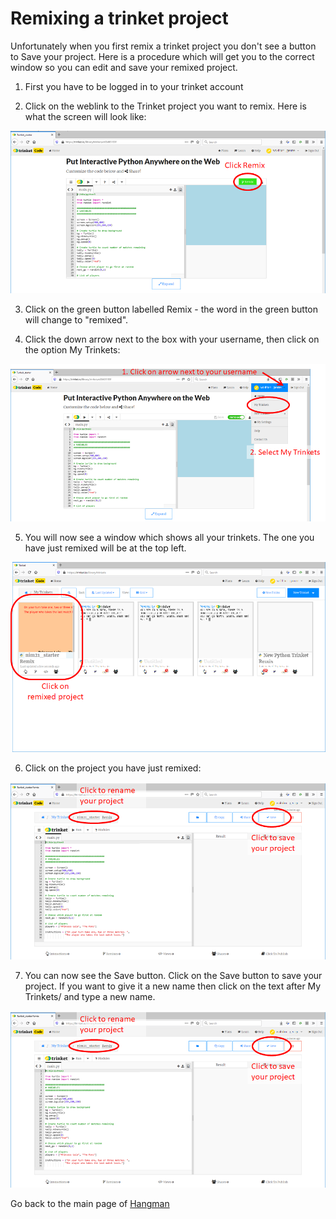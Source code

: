 # Remixing a trinket project

Unfortunately when you first remix a trinket project you don't see a button to Save your project. Here is a procedure which will get you to the correct window so you can edit and save your remixed project.

1. First you have to be logged in to your trinket account

2. Click on the weblink to the Trinket project you want to remix. Here is what the screen will look like:

![alt text](remix1.png "Click remix")

3. Click on the green button labelled Remix - the word in the green button will change to "remixed".

4. Click the down arrow next to the box with your username, then click on the option My Trinkets:

![alt text](remix2.png "Choose My Trinkets")

5. You will now see a window which shows all your trinkets. The one you have just remixed will be at the top left.

![alt text](remix3.png "My Trinkets")

6. Click on the project you have just remixed:

![alt text](remix4.png "My Trinkets")

7. You can now see the Save button. Click on the Save button to save your project. If you want to give it a new name then click on the text after My Trinkets/ and type a new name.

![alt text](remix4.png "My Trinkets")

Go back to the main page of [Hangman](../README.md)




